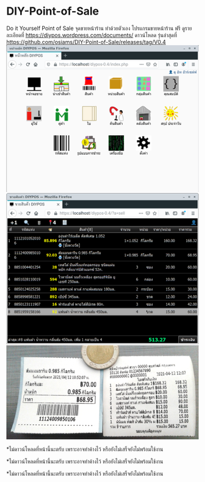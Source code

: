 # DIY-Point-of-Sale
Do it Yourself Point of Sale จุดขายหน้าร้าน ทำด้วยตัวเอง
โปรแกรมขายหน้าร้าน ฟรี
ดูรายละเอียดที่ https://diypos.wordpress.com/documents/
ดาวน์โหลด รุ่นล่าสุดที่ https://github.com/osiams/DIY-Point-of-Sale/releases/tag/V0.4
![ภาพตัวอย่าง](https://raw.githubusercontent.com/osiams/DIY-Point-of-Sale/main/img/simple/Screenshot_2021-04-12_10-07-52.png)
![ภาพตัวอย่าง](https://raw.githubusercontent.com/osiams/DIY-Point-of-Sale/main/img/simple/Screenshot2.png)
![ภาพตัวอย่าง](https://raw.githubusercontent.com/osiams/DIY-Point-of-Sale/main/img/simple/Screenshot3.png)

*ไม่ดาวน์โหลดที่หน้านี้นะตรับ เพราะอาจทำค้างไว้ หรือยังไม่เสร็จยังไม่พร้อมใช้งาน

*ไม่ดาวน์โหลดที่หน้านี้นะตรับ เพราะอาจทำค้างไว้ หรือยังไม่เสร็จยังไม่พร้อมใช้งาน

*ไม่ดาวน์โหลดที่หน้านี้นะตรับ เพราะอาจทำค้างไว้ หรือยังไม่เสร็จยังไม่พร้อมใช้งาน
